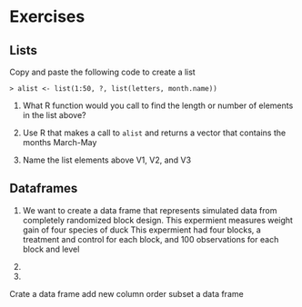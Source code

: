 # Exercises

## Lists
Copy and paste the following code to create a list
```rconsole
> alist <- list(1:50, ?, list(letters, month.name))
```
1. What R function would you call to find the length or number of elements in the list above?

1. Use R that makes a call to `alist` and returns a vector that contains the months March-May

1. Name the list elements above V1, V2, and V3

## Dataframes

1. We want to create a data frame that represents simulated data from completely randomized block design. This expermient measures weight gain of four species of duck  This expermient had four blocks, a treatment and control for each block, and 100 observations for each block and level 

1.

1.

Crate a data frame
add new column 
order
subset a data frame

